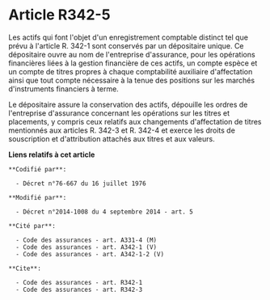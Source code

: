 # Article R342-5

Les actifs qui font l'objet d'un enregistrement comptable distinct tel que prévu à l'article R. 342-1 sont conservés par un
dépositaire unique. Ce dépositaire ouvre au nom de l'entreprise d'assurance, pour les opérations financières liées à la
gestion financière de ces actifs, un compte espèce et un compte de titres propres à chaque comptabilité auxiliaire
d'affectation ainsi que tout compte nécessaire à la tenue des positions sur les marchés d'instruments financiers à terme. 

Le dépositaire assure la conservation des actifs, dépouille les ordres de l'entreprise d'assurance concernant les opérations
sur les titres et placements, y compris ceux relatifs aux changements d'affectation de titres mentionnés aux articles R.
342-3 et R. 342-4 et exerce les droits de souscription et d'attribution attachés aux titres et aux valeurs.

**Liens relatifs à cet article**

	**Codifié par**:

	  - Décret n°76-667 du 16 juillet 1976

	**Modifié par**:

	  - Décret n°2014-1008 du 4 septembre 2014 - art. 5

	**Cité par**:

	  - Code des assurances - art. A331-4 (M)
	  - Code des assurances - art. A342-1 (V)
	  - Code des assurances - art. A342-1-2 (V)

	**Cite**:

	  - Code des assurances - art. R342-1
	  - Code des assurances - art. R342-3
